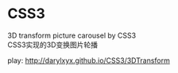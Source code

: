 # CSS3
3D transform picture carousel by CSS3<br/>
CSS3实现的3D变换图片轮播

play: http://darylxyx.github.io/CSS3/3DTransform
